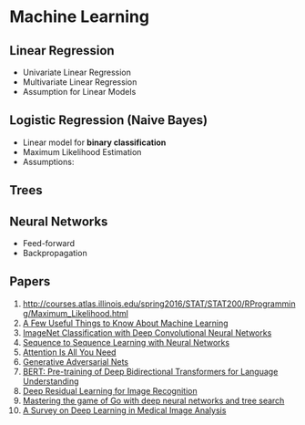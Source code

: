 # Machine Learning
## Linear Regression
- Univariate Linear Regression
- Multivariate Linear Regression
- Assumption for Linear Models

## Logistic Regression (Naive Bayes)
- Linear model for **binary classification**
- Maximum Likelihood Estimation
- Assumptions:

## Trees

## Neural Networks
- Feed-forward
- Backpropagation

## Papers
1. http://courses.atlas.illinois.edu/spring2016/STAT/STAT200/RProgramming/Maximum_Likelihood.html
2. [A Few Useful Things to Know About Machine Learning](https://dl.acm.org/doi/10.1145/2347736.2347755)
3. [ImageNet Classification with Deep Convolutional Neural Networks](https://papers.nips.cc/paper_files/paper/2012/hash/c399862d3b9d6b76c8436e924a68c45b-Abstract.html)
4. [Sequence to Sequence Learning with Neural Networks](https://papers.nips.cc/paper_files/paper/2014/hash/a14ac55a4f27472c5d894ec1c3c743d2-Abstract.html)
5. [Attention Is All You Need](https://arxiv.org/abs/1706.03762)
6. [Generative Adversarial Nets](https://papers.nips.cc/paper_files/paper/2014/hash/5ca3e9b122f61f8f06494c97b1afccf3-Abstract.html)
7. [BERT: Pre-training of Deep Bidirectional Transformers for Language Understanding](https://arxiv.org/abs/1810.04805)
8. [Deep Residual Learning for Image Recognition](https://arxiv.org/abs/1512.03385)
9. [Mastering the game of Go with deep neural networks and tree search](https://research.google/pubs/mastering-the-game-of-go-with-deep-neural-networks-and-tree-search/)
10. [A Survey on Deep Learning in Medical Image Analysis](https://arxiv.org/abs/1702.05747)
